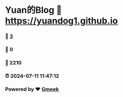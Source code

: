 # Yuan的Blog :link: https://yuandog1.github.io 
### :page_facing_up: [3](https://yuandog1.github.io/tag.html) 
### :speech_balloon: 0 
### :hibiscus: 2210 
### :alarm_clock: 2024-07-11 11:47:12 
### Powered by :heart: [Gmeek](https://github.com/Meekdai/Gmeek)
